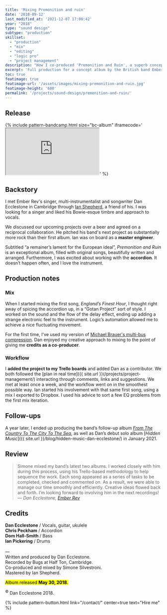 ```yaml
---
title: 'Mixing Premonition and ruin'
date: '2018-09-12'
last_modified_at: '2021-12-07 17:00:42'
year: "2018"
type: "sound design"
subtype: "production"
skillset: 
  - "production"
  - "mix"
  - "editing"
  - "logic pro"
  - "project management"
description: "How I co-produced 'Premonition and Ruin', a superb concept album by Ember Rev around 'a lament for the European ideal', beautifully written and arranged."
excerpt: 'Full production for a concept album by the British band Ember Rev around <em>a lament for the European ideal</em>.'
toc: true
featimage: true
featimage-url: '/assets/images/mixing-premonition-and-ruin.jpg'
featimage-height: '600'
permalink: '/projects/sound-design/premonition-and-ruin/'
---
```

## Release

{% include pattern-bandcamp.html size="bc-album" iframecode='<iframe src="https://bandcamp.com/EmbeddedPlayer/album=4041862783/size=large/bgcol=ffffff/linkcol=333333/artwork=small/transparent=true/" seamless><a href="https://emberrev.bandcamp.com/album/premonition-and-ruin">Premonition and Ruin by Ember Rev</a></iframe>' %}

## Backstory

I met Ember Rev's singer, multi-instrumentalist and songwriter Dan Ecclestone in Cambridge through [Ian Shepherd](https://productionadvice.co.uk/), a friend of his. I was looking for a singer and liked his Bowie-esque timbre and approach to vocals.

We discussed our upcoming projects over a beer and agreed on a reciprocal collaboration. He pitched his band's next project as substantially more rock than their first album. Ian was on board as a **master engineer**.

Subtitled “a remainer’s lament for the European ideal”, _Premonition and Ruin_ is an exceptional album, filled with original songs, beautifully written and arranged. Furthermore, I was excited about working with the **accordion**. It doesn’t happen often, and I love the instrument.

## Production notes

### Mix

When I started mixing the first song, _England’s Finest Hour_, I thought right away of spicing the accordion up, in a &ldquo;Gotan Project&rdquo; sort of style. I worked on the sound and the flow of the delay effect, ending up adding a strange electronic feel to the instrument. Logic’s automation allowed me to achieve a nice fluctuating movement.

For the first time, I've used my version of [Michael Brauer's multi-bus compression](https://brauerizing.wordpress.com/). Dan enjoyed my creative approach to mixing to the point of giving me **credits as a co-producer**.

### Workflow

I **added the project to my Trello boards** and added Dan as a contributor. We both followed the [plan in real time]({{ site.url }}(/projects/project-management/) interacting through comments, links and suggestions. We met at least once a week, and the workflow went on in the smoothest possible way. Ian started his involvement with that same first song, using a mix I exported to Dropbox. I used his advice to sort a few EQ problems from the first mix iteration.

## Follow-ups

A year later, I ended up producing the band’s follow-up album [_From The Country To The City To The Sea_](https://emberrev.bandcamp.com/album/from-the-country-to-the-city-to-the-sea-2), as well as Dan’s debut solo album [_Hidden Music_]({{ site.url }}/blog/hidden-music-dan-ecclestone/) in January 2021.

## Review

> Simone mixed my band’s latest two albums. I worked closely with him during this process, using his Trello-based methodology to help sequence the work. Each song appeared as a series of tasks to be completed, checked and commented on. As a result, we were able to manage our time smoothly and efficiently. Creative ideas flowed back and forth. I’m looking forward to involving him in the next recordings!
> <cite>— Dan Ecclestone, [Ember Rev](https://emberrev.bandcamp.com/)</cite>

## Credits

**Dan Ecclestone** / Vocals, guitar, ukulele  
**Chris Peckham** / Accordion  
**Dom Hall-Smith** / Bass  
**Ian Pickering** / Drums  
<br>
—  
Written and produced by Dan Ecclestone.  
Recorded by Bugs at Half Ton, Cambridge.  
Co-produced and mixed by Simone Silvestroni.  
Mastered by Ian Shepherd.  

<p class="detached"><mark class="m2m-highlight small">Album released <strong>May 30, 2018</strong>.</mark></p>

<p class="detached small">
  <sup>&copy;</sup> Dan Ecclestone 2018.
</p>

{% include pattern-button.html link="/contact/" center=true text="Hire me" %}